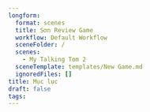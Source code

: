 ```yaml
---
longform:
  format: scenes
  title: Sơn Review Game
  workflow: Default Workflow
  sceneFolder: /
  scenes:
    - My Talking Tom 2
  sceneTemplate: templates/New Game.md
  ignoredFiles: []
title: Mục lục
draft: false
tags: 
---
```

